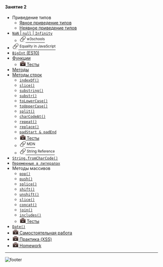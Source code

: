 [footer]: https://github.com/garevna/js-course/raw/master/images/a-level-ico.png?raw=true
[me30]: https://raw.githubusercontent.com/garevna/a-level-js-lessons/master/ico/myPhoto-30.png "Ⓒ Irina Fylyppova ( garevna ) 2019"
[hw-20]: https://raw.githubusercontent.com/garevna/a-level-js-lessons/master/ico/briefcase-20.png
[link-20]: https://raw.githubusercontent.com/garevna/a-level-js-lessons/master/ico/link-20.png
[dir-20]: https://raw.githubusercontent.com/garevna/a-level-js-lessons/master/ico/folder-20.png


#### Занятие 2

* Приведение типов
    * [Явное приведение типов](../md/Explicit-type-conversion.md)
    * [Неявное приведение типов](../md/Implicit-type-conversion.md)
* [`NaN` | `null` | `Infinity`](../md/NaN-null-Infinity.md)
    * [![link-20] <sup>w3schools</sup>](https://www.w3schools.com/jsref/jsref_infinity.asp)
* [![link-20] <sup>Equality in JavaScript</sup>](https://dorey.github.io/JavaScript-Equality-Table/unified/)
* [`BigInt` (ES10)](../md/BigInt.md)
* [Функции](../md/function.md)
    * [![hw-20] Тесты](https://garevna.github.io/js-quiz/#function)
* [Методы](../md/method.md)
* [Методы строк](../md/Strings-methods.md)
    * [`indexOf()`](../md/Strings-methods-indexOf.md)
    * [`slice()`](../md/Strings-methods-slice.md)
    * [`substring()`](../md/Strings-methods-substring.md)
    * [`substr()`](../md/Strings-methods-substr.md)
    * [`toLowerCase()`](../md/Strings-methods-toLowerCase.md)
    * [`toUpperCase()`](../md/Strings-methods-toUpperCase.md)
    * [`split()`](../md/Strings-methods-split.md)
    * [`charCodeAt()`](Strings-methods-charCodeAt.md)
    * [`repeat()`](Strings-methods-repeat.md)
    * [`replace()`](Strings-methods-replace.md)
    * [`padStart & padEnd`](Strings-methods-padStart-padEnd.md)
    * [![hw-20] Тесты](https://garevna.github.io/js-quiz/#stringMethods)
    * [![link-20] <sup>MDN</sup>](https://developer.mozilla.org/ru/docs/Web/JavaScript/Reference/Global_Objects/String "Открывайте в новой вкладке")
    * [![link-20] <sup>String Reference</sup>](https://www.w3schools.com/jsref/jsref_obj_string.asp "Открывайте в новой вкладке")
* [`String.fromCharCode()`](String-fromCharCode.md)
* [`Переменные в литералах`](Strings-vars-and-literals.md)
* Методы массивов
    * [`pop()`](../md/Array-methods-pop.md)
    * [`push()`](../md/Array-methods-push.md)
    * [`splice()`](../md/Array-methods-splice.md)
    * [`shift()`](../md/Array-methods-shift.md)
    * [`unshift()`](../md/Array-methods-unshift.md)
    * [`slice()`](../md/Array-methods-slice.md)
    * [`concat()`](../md/Array-methods-concat.md)
    * [`join()`](../md/Array-methods-join.md)
    * [`includes()`](../md/Array-methods-includes.md)
    * [![hw-20] Тесты](https://garevna.github.io/js-quiz/#arrayMethods)
* [`Date()`](../md/Date-constructor.md)
* [![hw-20] Самостоятельная работа](../md/self-work-02.md)
* [![hw-20] Практика (XSS)](../md/XSS.md)
* [![hw-20] Homework](../md/hw-02.md)

_________________________________________________________________________

![footer]
